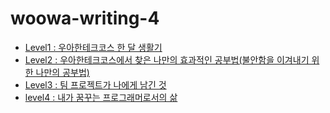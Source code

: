 # woowa-writing-4

- [Level1 : 우아한테크코스 한 달 생활기](Level1.md)
- [Level2 : 우아한테크코스에서 찾은 나만의 효과적인 공부법(불안함을 이겨내기 위한 나만의 공부법)](Level2.md)
- [Level3 : 팀 프로젝트가 나에게 남긴 것](Level3.md)
- [level4 : 내가 꿈꾸는 프로그래머로서의 삶](Level4.md)
